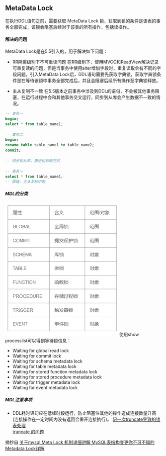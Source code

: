 ## MetaData Lock
在执行DDL语句之前，需要获取 MetaData Lock 锁，获取到锁的条件是该表的事务全部完成，该锁会阻塞后续对于该表的所有操作，包括读操作。

#### 解决的问题
MetaData Lock是在5.5引入的，用于解决如下问题：
* RR隔离级别下不可重读问题
在RR级别下，使用MVCC和ReadView解决记录可重复读的问题，但是当事务中使用alter增加字段时，重复读取会有不同的字段问题。引入MetaData Lock后，DDL语句需要先获取字典锁，获取字典锁条件是在等待该锁中事务全部完成后，并且会阻塞后续所有操作至字典锁释放。

* 主从复制不一致
在5.5版本之前事务中涉及到DDL的语句，不会被其他事务阻塞，在运行过程中会和其他事务交叉运行，同步到从库会产生数据不一致的情况。
```sql
-- 事务一
begin;
select * from table_name1;

-- 事务二
begin;
rename table table_name1 to table_name2;
commit;

-- 同步到从库，表结构修改完成

-- 事务一
select * from table_name1;
-- 报错，主从复制中断
```

##### MDL的分类
![25](.\image\25.jpg)
使用show processlist可以得到等待锁信息：
* Waiting for global read lock 
* Waiting for commit lock
* Waiting for schema metadata lock
* Waiting for table metadata lock
* Waiting for stored function metadata lock
* Waiting for stored procedure metadata lock
* Waiting for trigger metadata lock
* Waiting for event metadata lock


##### MDL注意事项
* DDL耗时语句应在低峰时段运行，防止阻塞住其他的操作造成连接数量升高(连接操作在一定时间内没有返回会重开连接执行)。
[记一次truncate导致的锁表处理](https://blog.csdn.net/qian_xiaoqian/article/details/53813333)   
[truncate 的问题](https://houbb.github.io/2017/02/27/mysql-truncate)


摘抄自
[关于mysql Meta Lock 机制详细讲解 ](http://blog.itpub.net/29896444/viewspace-2101567/)
[MySQL表结构变更你不可不知的Metadata Lock详解](https://www.jb51.net/article/145599.htm)
